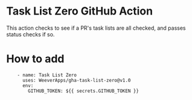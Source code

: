 # Task List Zero GitHub Action

This action checks to see if a PR's task lists are all checked, and passes status checks if so.

# How to add

```
    - name: Task List Zero
      uses: WeeverApps/gha-task-list-zero@v1.0
      env:
        GITHUB_TOKEN: ${{ secrets.GITHUB_TOKEN }}
```